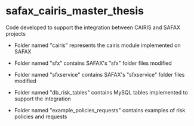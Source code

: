 # safax_cairis_master_thesis
Code developed to support the integration between CAIRIS and SAFAX projects

- Folder named "cairis" represents the cairis module implemented on SAFAX

- Folder named "sfx" contains SAFAX's "sfx" folder files modified

- Folder named "sfxservice" contains SAFAX's "sfxservice" folder files modified

- Folder named "db_risk_tables" contains MySQL tables implemented to support the integration

- Folder named "example_policies_requests" contains examples of risk policies and requests
